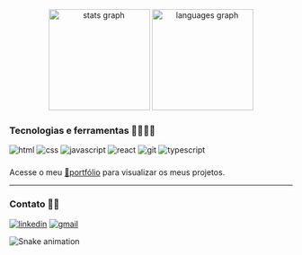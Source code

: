 <div align="center">
  <img src="https://github-readme-stats.vercel.app/api?username=devpedropipa&hide_title=false&hide_rank=false&show_icons=true&include_all_commits=true&count_private=true&disable_animations=false&theme=dracula&locale=en&hide_border=false&order=1" height="180em" alt="stats graph"  />
  <img src="https://github-readme-stats.vercel.app/api/top-langs?username=devpedropipa&locale=en&hide_title=false&layout=compact&card_width=320&langs_count=5&theme=dracula&hide_border=false&order=2" height="180em" alt="languages graph"  />
</div>

### Tecnologias e ferramentas 👨🏻‍💻🧰
<div>
  <img alt="html" src="https://img.shields.io/badge/HTML5-E34F26?style=for-the-badge&logo=html5&logoColor=white">
  <img alt="css" src="https://img.shields.io/badge/CSS3-1572B6?style=for-the-badge&logo=css3&logoColor=white">
  <img alt="javascript" src="https://img.shields.io/badge/JavaScript-F7DF1E?style=for-the-badge&logo=javascript&logoColor=black">
  <img alt="react" src="https://img.shields.io/badge/React-20232A?style=for-the-badge&logo=react&logoColor=61DAFB">
  <img alt="git" src="https://img.shields.io/badge/GIT-E44C30?style=for-the-badge&logo=git&logoColor=white">
  <img alt="typescript" src="https://img.shields.io/badge/TypeScript-007ACC?style=for-the-badge&logo=typescript&logoColor=white">
</div>

###

Acesse o meu [🔗portfólio]() para visualizar os meus projetos.

<hr>

### Contato 🤳🏻
<div>
  <a href="https://dev.to/envoy_/150-badges-for-github-pnk#social"><img alt="linkedin" src="https://img.shields.io/badge/LinkedIn-0077B5?style=for-the-badge&logo=linkedin&logoColor=white"></a>
  <a href="https://dev.to/envoy_/150-badges-for-github-pnk#social"><img alt="gmail" src="https://img.shields.io/badge/Gmail-D14836?style=for-the-badge&logo=gmail&logoColor=white"></a>
</div>

![Snake animation](https://github.com/devpedropipa/devpedropipa/blob/output/snake.svg)
